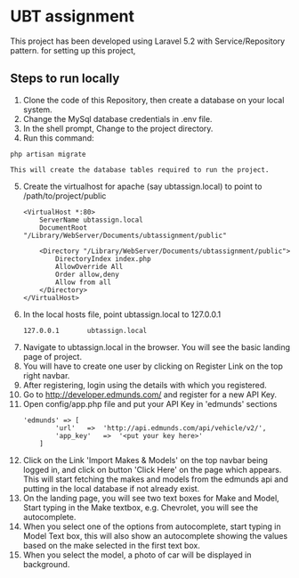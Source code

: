 # UBT assignment
This project has been developed using Laravel 5.2 with Service/Repository pattern. for setting up this project,

## Steps to run locally
1. Clone the code of this Repository, then create a database on your local system.
2. Change the MySql database credentials in .env file.
3. In the shell prompt, Change to the project directory.
4. Run this command:
```
php artisan migrate
```
    This will create the database tables required to run the project.
5. Create the virtualhost for apache (say ubtassign.local) to point to /path/to/project/public
    ```
    <VirtualHost *:80>
        ServerName ubtassign.local
        DocumentRoot "/Library/WebServer/Documents/ubtassignment/public"

        <Directory "/Library/WebServer/Documents/ubtassignment/public">
            DirectoryIndex index.php
            AllowOverride All
            Order allow,deny
            Allow from all
        </Directory>
    </VirtualHost>
    ```
6. In the local hosts file, point ubtassign.local to 127.0.0.1
    ```
    127.0.0.1       ubtassign.local
    ```
7. Navigate to ubtassign.local in the browser. You will see the basic landing page of project.
8. You will have to create one user by clicking on Register Link on the top right navbar.
9. After registering, login using the details with which you registered.
10. Go to http://developer.edmunds.com/ and register for a new API Key.
11. Open config/app.php file and put your API Key in 'edmunds' sections
    ```
    'edmunds' => [
            'url'   =>  'http://api.edmunds.com/api/vehicle/v2/',
            'app_key'   =>  '<put your key here>'
        ]
    ```
12. Click on the Link 'Import Makes & Models' on the top navbar being logged in, and click on button 'Click Here' on the page which appears. This will start fetching the makes and models from the edmunds api and putting in the local database if not already exist.
13. On the landing page, you will see two text boxes for Make and Model, Start typing in the Make textbox, e.g. Chevrolet, you will see the autocomplete.
14. When you select one of the options from autocomplete, start typing in Model Text box, this will also show an autocomplete showing the values based on the make selected in the first text box.
15. When you select the model, a photo of car will be displayed in background.
